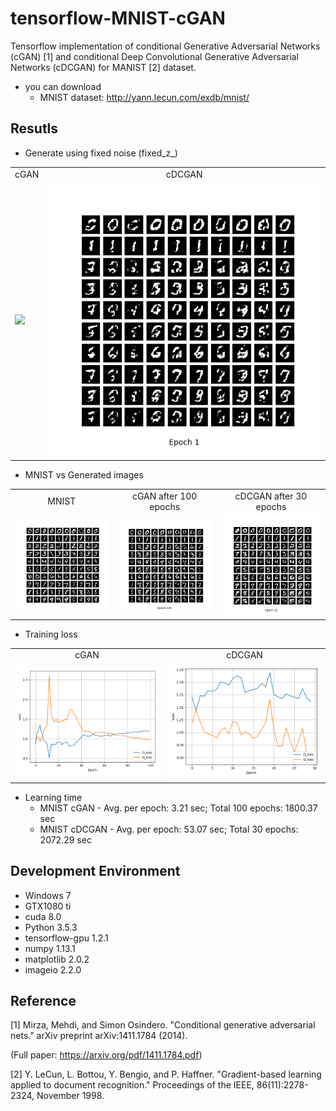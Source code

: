 # tensorflow-MNIST-cGAN
Tensorflow implementation of conditional Generative Adversarial Networks (cGAN) [1] and conditional Deep Convolutional Generative Adversarial Networks (cDCGAN) for MANIST [2] dataset.

* you can download
  - MNIST dataset: http://yann.lecun.com/exdb/mnist/
 
## Resutls
* Generate using fixed noise (fixed_z_)

<table align='center'>
<tr align='center'>
<td> cGAN </td>
<td> cDCGAN </td>
</tr>
<tr>
<td><img src = 'MNIST_cGAN_results/MNIST_cGAN_generation_animation.gif'>
<td><img src = 'MNIST_cDCGAN_results/MNIST_cDCGAN_generation_animation.gif'>
</tr>
</table>

* MNIST vs Generated images

<table align='center'>
<tr align='center'>
<td> MNIST </td>
<td> cGAN after 100 epochs </td>
<td> cDCGAN after 30 epochs </td>
</tr>
<tr>
<td><img src = 'MNIST_cGAN_results/raw_MNIST_10.png'>
<td><img src = 'MNIST_cGAN_results/MNIST_cGAN_100.png'>
<td><img src = 'MNIST_cDCGAN_results/MNIST_cDCGAN_30.png'>
</tr>
</table>

* Training loss

<table align='center'>
<tr align='center'>
<td> cGAN </td>
<td> cDCGAN </td>
</tr>
<tr>
<td><img src = 'MNIST_cGAN_results/MNIST_cGAN_train_hist.png'>
<td><img src = 'MNIST_cDCGAN_results/MNIST_cDCGAN_train_hist.png'>
</tr>
</table>

* Learning time
    * MNIST cGAN - Avg. per epoch: 3.21 sec; Total 100 epochs: 1800.37 sec
    * MNIST cDCGAN - Avg. per epoch: 53.07 sec; Total 30 epochs: 2072.29 sec

## Development Environment

* Windows 7
* GTX1080 ti
* cuda 8.0
* Python 3.5.3
* tensorflow-gpu 1.2.1
* numpy 1.13.1
* matplotlib 2.0.2
* imageio 2.2.0

## Reference

[1] Mirza, Mehdi, and Simon Osindero. "Conditional generative adversarial nets." arXiv preprint arXiv:1411.1784 (2014).

(Full paper: https://arxiv.org/pdf/1411.1784.pdf)

[2] Y. LeCun, L. Bottou, Y. Bengio, and P. Haffner. "Gradient-based learning applied to document recognition." Proceedings of the IEEE, 86(11):2278-2324, November 1998.

